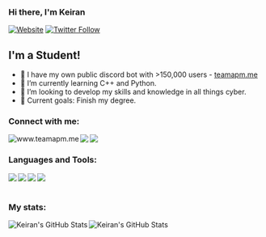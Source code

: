 ### Hi there, I'm Keiran

[![Website](https://img.shields.io/website?label=TeamAPM.me&style=for-the-badge&url=https%3A%2F%2Fwww.teamapm.me)](https://www.teamapm.me)
[![Twitter Follow](https://img.shields.io/twitter/follow/Keiran1712?color=1DA1F2&logo=twitter&style=for-the-badge)](https://twitter.com/intent/follow?original_referer=https%3A%2F%2Fgithub.com%2FKeiran1712r&screen_name=Keiran1712)

## I'm a Student!

- 🔭 I have my own public discord bot with >150,000 users - [teamapm.me][website]
- 🌱 I’m currently learning C++ and Python.
- 👯 I’m looking to develop my skills and knowledge in all things cyber.
- 🥅 Current goals: Finish my degree.

### Connect with me:

[<img align="left" alt="www.teamapm.me" src="https://img.shields.io/badge/TeamAPM-%237289DA.svg?style=for-the-badge&logo=discord&logoColor=white"></img>][website]
[<img align="left" src="https://img.shields.io/badge/Keiran1712-%231DA1F2.svg?style=for-the-badge&logo=Twitter&logoColor=white"></img>][twitter]
[<img align="left" src="https://img.shields.io/badge/linkedin-%230077B5.svg?style=for-the-badge&logo=linkedin&logoColor=white"></img>][linkedin]

<br />

### Languages and Tools:

<img align="left" src="https://img.shields.io/badge/python-3670A0?style=for-the-badge&logo=python&logoColor=white" />
<img align="left" src="https://img.shields.io/badge/c++-%2300599C.svg?style=for-the-badge&logo=c%2B%2B&logoColor=white" />
<img align="left" src="https://img.shields.io/badge/MongoDB-%234ea94b.svg?style=for-the-badge&logo=mongodb&logoColor=white" />
<img align="left" src="https://img.shields.io/badge/git-%23F05033.svg?style=for-the-badge&logo=git&logoColor=white" />

<br />
<br />

### My stats: 

  <img align="left" alt="Keiran's GitHub Stats" src="https://github-readme-stats-keiran.vercel.app/api?username=Keiranos&show_icons=true&theme=dracula" />
  <img align="left" alt="Keiran's GitHub Stats" src="https://github-readme-stats-keiran.vercel.app/api/top-langs/?username=Keiranos&show_icons=true&theme=dracula" />
  
[website]: https://www.teamapm.me/
[twitter]: https://twitter.com/Keiran1712
[linkedin]: https://www.linkedin.com/in/keiran-osullivan/
